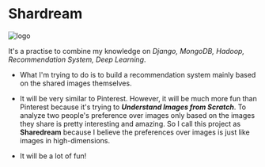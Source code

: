 # Shardream
![logo](http://bknation.org/wp-content/uploads/2015/01/bknation_dreams2.jpg.jpg)

It's a practise to combine my knowledge on _Django, MongoDB, Hadoop, Recommendation System, Deep Learning_.

+ What I'm trying to do is to build a recommendation system mainly based on the shared images themselves.

+ It will be very similar to Pinterest. However, it will be much more fun than Pinterest because it's trying to ___Understand Images from Scratch___. To analyze two people's preference over images only based on the images they share is pretty interesting and amazing. So I call this project as __Sharedream__ because I believe the preferences over images is just like images in high-dimensions.

+ It will be a lot of fun!
